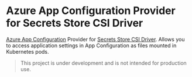 # Azure App Configuration Provider for Secrets Store CSI Driver

[Azure App Configuration](https://docs.microsoft.com/en-us/azure/azure-app-configuration/) Provider for [Secrets Store CSI Driver](https://github.com/kubernetes-sigs/secrets-store-csi-driver). Allows you to access application settings in App Configuration as files mounted in Kubernetes pods.

> This project is under development and is not intended for production use.
